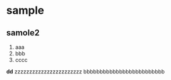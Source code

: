# sample
## samole2
1. aaa
2. bbb
3. cccc

**dd**
zzzzzzzzzzzzzzzzzzzzzzz  bbbbbbbbbbbbbbbbbbbbbbbbb
